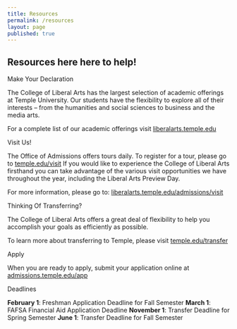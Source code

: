 ```yaml
---
title: Resources
permalink: /resources
layout: page
published: true
---
```


## Resources here here to help!

Make Your Declaration

The College of Liberal Arts has the largest selection of academic offerings at Temple University. Our students have the flexibility to explore all of their interests – from the humanities and social sciences to business and the media arts.

For a complete list of our academic offerings visit [liberalarts.temple.edu](liberalarts.temple.edu)

Visit Us!

The Office of Admissions offers tours daily. To register for a tour, please go to [temple.edu/visit](temple.edu/visit) If you would like to experience the College of Liberal Arts firsthand you can take advantage of the various visit opportunities we have throughout the year, including the Liberal Arts Preview Day.

For more information, please go to: [liberalarts.temple.edu/admissions/visit](liberalarts.temple.edu/admissions/visit)

Thinking Of Transferring?
 
The College of Liberal Arts offers a great deal of flexibility to help you accomplish your goals as efficiently as possible.

To learn more about transferring to Temple, please visit [temple.edu/transfer](temple.edu/transfer)

Apply

When you are ready to apply, submit your application online at [admissions.temple.edu/app](admissions.temple.edu/app)

Deadlines

**February 1**: Freshman Application Deadline for Fall Semester
**March 1**: FAFSA Financial Aid Application Deadline
**November 1**: Transfer Deadline for Spring Semester
**June 1**: Transfer Deadline for Fall Semester
